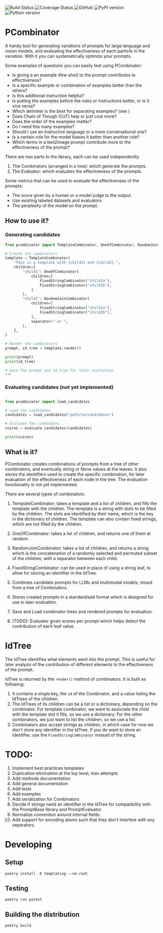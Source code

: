 ![Build Status](https://img.shields.io/github/actions/workflow/status/RomansWorks/PCombinator/build-library)
![Coverage Status](https://img.shields.io/codecov/c/github/RomansWorks/PCombinator)
![GitHub](https://img.shields.io/github/license/RomansWorks/PCombinator)
![PyPI version](https://img.shields.io/pypi/v/Pcombinator)
![Python version](https://img.shields.io/badge/python-3.10-blue.svg)


# PCombinator

A handy tool for generating variations of prompts for large language and vision models, and evaluating the effectiveness of each particle in the variation. With it you can systematically optimize your prompts. 

Some examples of questions you can easily test using PCombinator:
- Is giving a an example (few shot) to the prompt contributes to effectiveness? 
- Is a specific example or combination of examples better than the others?
- Is this additional instruction helpful?
- Is putting the examples before the rules or instructions better, or is it vice versa?
- Which delimiter is the best for separating examples? (see )
- Does Chain of Though (CoT) help or just cost more?
- Does the order of the examples matter?
- Do I need this many examples?
- Should I use an instructive language or a more conversational one?
- Is a certain role for the model biases it better than another role?
- Which terms in a text2image prompt contribute more to the effectiveness of the prompt?

There are two parts to the library, each can be used independently:
1. The Combinators (arranged in a tree): which generate the prompts.
2. The Evaluator: which evaluates the effectiveness of the prompts.

Some metrics that can be used to evaluate the effectiveness of the prompts:
- The score given by a human or a model judge to the output. 
- Use existing labeled datasets and evaluators 
- The perplexity of the model on the prompt. 

## How to use it?

### Generating candidates
```python
from pcombinator import TemplateCombinator, OneOfCombinator, RandomJoinCombinator, FixedStringCombinator

# Create the combinators
template = TemplateCombinator(
    "This is a template with {child1} and {child2}.",
    children={
        "child1": OneOfCombinator(
            children=[
                FixedStringCombinator("child1a"),
                FixedStringCombinator("child1b"),
            ]
        ),
        "child2": RandomJoinCombinator(
            children=[
                FixedStringCombinator("child2a"),
                FixedStringCombinator("child2b"),
            ],
            separator=" or ",
        ),
    },
)

# Render the combinators
prompt, id_tree = template.render()

print(prompt)
print(id_tree)

# Save the prompt and id_tree for later evaluation
***
```

### Evaluating candidates (not yet implemented)
```python

from pcombinator import load_candidates

# Load the candidates
candidates = load_candidates("path/to/candidates")

# Evaluate the candidates
scores = evaluate_candidates(candidates)

print(scores)
```

## What is it?

PCombinator creates combinations of prompts from a tree of other combinators, and eventually string or None values at the leaves. It also stores the identifiers used to create the specific combination, for later evaluation of the effectiveness of each node in the tree. The evaluation functionality is not yet implemented.

There are several types of combinators:
1. TemplateCombinator: takes a template and a list of children, and fills the template with the children. The template is a string with slots to be filled by the children. The slots are identified by their name, which is the key in the dictionary of children. The template can also contain fixed strings, which are not filled by the children.
2. OneOfCombinator: takes a list of children, and returns one of them at random.
3. RandomJoinCombinator: takes a list of children, and returns a string which is the concatenation of a randomly selected and permuted subset of the children, with a separator between each child.
4. FixedStringCombinator: can be used in place of using a string leaf, to allow for storing an identifier in the IdTree.


1. Combines candidate prompts for LLMs and multimodal models, mixed from a tree of Combinators.
2. Stores created prompts in a standardised format which is designed for use in later evaluation.
3. Save and Load combinator trees and rendered prompts for evaluation.
4. (TODO): Evaluator given scores per prompt which helps detect the contribution of each leaf value.


# IdTree

The IdTree identifies what elements went into the prompt. This is useful for later analysis of the contribution of different elements to the effectiveness of the prompt.

IdTree is returned by the `render()` method of combinators. It is built as following:
1. It contains a single key, the `id` of the Combinator, and a value listing the IdTrees of the children.
2. The IdTrees of its children can be a list or a dictionary, depending on the combinator. For template combinator, we want to associate the child with the template slot it fills, so we use a dictionary. For the other combinators, we just want to list the children, so we use a list.
3. Combinators also accept strings as children, in which case for now we don't store any identifier in the IdTree. If you do want to store an identifier, use the `FixedStringCombinator` instead of the string. 

# TODO: 
1. Implement best practices templates   
2. Duplication elimination at the top level, max attempts
3. Add methods documentation
4. Add general documentation
5. Add tests
6. Add examples
7. Add serialization for Combinators 
8. Decide if strings need an identifier in the IdTree for compatibility with the PromptBase library and PromptEvaluator. 
9. Normalize convention around internal fields.
10. Add support for encoding atoms such that they don't interfere with any separators.


# Developing

## Setup

`poetry install -E templating --no-root`

## Testing

`poetry run pytest`

## Building the distribution

`poetry build`
